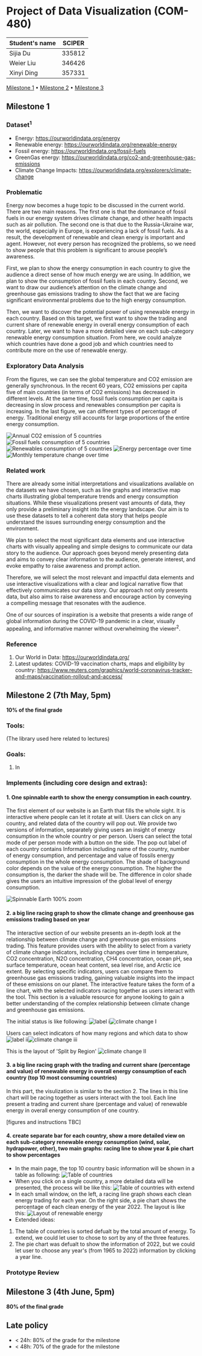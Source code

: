 # Project of Data Visualization (COM-480)

| Student's name | SCIPER |
| -------------- | ------ |
|Sijia Du|335812|
|Weier Liu |346426|
|Xinyi Ding |357331|

[Milestone 1](#milestone-1) • [Milestone 2](#milestone-2) • [Milestone 3](#milestone-3)

## Milestone 1

### Dataset<sup>1</sup>

- Energy: https://ourworldindata.org/energy 
- Renewable energy: https://ourworldindata.org/renewable-energy
- Fossil energy: https://ourworldindata.org/fossil-fuels
- GreenGas energy: https://ourworldindata.org/co2-and-greenhouse-gas-emissions
- Climate Change Impacts: https://ourworldindata.org/explorers/climate-change


### Problematic

Energy now becomes a huge topic to be discussed in the current world. There are two main reasons. The first one is that the dominance of fossil fuels in our energy system drives climate change, and other health impacts such as air pollution. The second one is that due to the Russia-Ukraine war, the world, especially in Europe, is experiencing a lack of fossil fuels. As a result, the development of renewable and clean energy is important and agent. However, not every person has recognized the problems, so we need to show people that this problem is significant to arouse people’s awareness. 

First, we plan to show the energy consumption in each country to give the audience a direct sense of how much energy we are using. In addition, we plan to show the consumption of fossil fuels in each country. Second, we want to draw our audience’s attention on the climate change and greenhouse gas emissions trading to show the fact that we are facing significant environmental problems due to the high energy consumption. 

Then, we want to discover the potential power of using renewable energy in each country. Based on this target, we first want to show the trading and current share of renewable energy in overall energy consumption of each country. Later, we want to have a more detailed view on each sub-category renewable energy consumption situation. From here, we could analyze which countries have done a good job and which countries need to contribute more on the use of renewable energy.



### Exploratory Data Analysis

From the figures, we can see the global temperature and CO2 emission are generally synchronous. In the recent 60 years, CO2 emissions per capita five of main countries (in terms of CO2 emissions) has decreased in different levels. At the same time, fossil fuels consumption per capita is decreasing in slow process and renewables consumption per capita is increasing. In the last figure, we can different types of percentage of energy. Traditional energy still accounts for large proportions of the entire energy consumption.

![Annual CO2 emission of 5 countries](https://github.com/com-480-data-visualization/project-2023-greendots-gals/blob/master/figures/annualCO2emissions.png)
![Fossil fuels consumption of 5 countries](https://github.com/com-480-data-visualization/project-2023-greendots-gals/blob/master/figures/fossilfuels.png)
![Renewables consumption of 5 countries](https://github.com/com-480-data-visualization/project-2023-greendots-gals/blob/master/figures/renewables.png)
![Energy percentage over time](https://github.com/com-480-data-visualization/project-2023-greendots-gals/blob/master/figures/energypercentage.png)
![Monthly temperature change over time](https://github.com/com-480-data-visualization/project-2023-greendots-gals/blob/master/figures/temperaturechange.png)



### Related work


There are already some initial interpretations and visualizations available on the datasets we have chosen, such as line graphs and interactive map charts illustrating global temperature trends and energy consumption situations. While these visualizations present vast amounts of data, they only provide a preliminary insight into the energy landscape. Our aim is to use these datasets to tell a coherent data story that helps people understand the issues surrounding energy consumption and the environment.

We plan to select the most significant data elements and use interactive charts with visually appealing and simple designs to communicate our data story to the audience. Our approach goes beyond merely presenting data and aims to convey clear information to the audience, generate interest, and evoke empathy to raise awareness and prompt action.

Therefore, we will select the most relevant and impactful data elements and use interactive visualizations with a clear and logical narrative flow that effectively communicates our data story. Our approach not only presents data, but also aims to raise awareness and encourage action by conveying a compelling message that resonates with the audience.

One of our sources of inspiration is a website that presents a wide range of global information during the COVID-19 pandemic in a clear, visually appealing, and informative manner without overwhelming the viewer<sup>2</sup>.

### Reference
1. Our World in Data: https://ourworldindata.org/
2. Latest updates: COVID-19 vaccination charts, maps and eligibility by country: https://www.reuters.com/graphics/world-coronavirus-tracker-and-maps/vaccination-rollout-and-access/


## Milestone 2 (7th May, 5pm)

**10% of the final grade**
### Tools:
(The library used here related to lectures)

### Goals:
1. In 

### Implements (including core design and extras):
#### 1. One spinnable earth to show the energy consumption in each country.

The first element of our website is an Earth that fills the whole sight. It is interactive where people can let it rotate at will. Users can click on any country, and related data of the country will pop out.  We provide two versions of information, separately giving users an insight of energy consumption in the whole country or per person. Users can select the total mode of per person mode with a button on the side. The pop out label of each country contains Information including name of the country, number of energy consumption, and percentage and value of fossils energy consumption in the whole energy consumption. The shade of background color depends on the value of the energy consumption. The higher the consumption is, the darker the shade will be. The difference in color shade gives the users an intuitive impression of the global level of energy consumption.

![Spinnable Earth 100% zoom](https://github.com/com-480-data-visualization/project-2023-greendots-gals/blob/master/figures/spinearth.png)

#### 2. a big line racing graph to show the climate change and greenhouse gas emissions trading based on year

The interactive section of our website presents an in-depth look at the relationship between climate change and greenhouse gas emissions trading. This feature provides users with the ability to select from a variety of climate change indicators, including changes over time in temperature, CO2 concentration, N2O concentration, CH4 concentration, ocean pH, sea surface temperature, ocean heat content, sea level rise, and Arctic ice extent. By selecting specific indicators, users can compare them to greenhouse gas emissions trading, gaining valuable insights into the impact of these emissions on our planet. The interactive feature takes the form of a line chart, with the selected indicators racing together as users interact with the tool. This section is a valuable resource for anyone looking to gain a better understanding of the complex relationship between climate change and greenhouse gas emissions. 

The initial status is like following:
![label i](https://github.com/com-480-data-visualization/project-2023-greendots-gals/blob/master/figures/Label%20I.svg)![climate change I](https://github.com/com-480-data-visualization/project-2023-greendots-gals/blob/master/figures/Climate%20Change%20%20I.svg)

Users can select indicators of how many regions and which data to show
![label ii](https://github.com/com-480-data-visualization/project-2023-greendots-gals/blob/master/figures/Label%20II.svg)![climate change iii](https://github.com/com-480-data-visualization/project-2023-greendots-gals/blob/master/figures/Climate%20Change%20III.svg)

This is the layout of 'Split by Region'
![climate change II](https://github.com/com-480-data-visualization/project-2023-greendots-gals/blob/master/figures/Climate%20Change%20II.svg)

#### 3. a big line racing graph with the trading and current share (percentage and value) of renewable energy in overall energy consumption of each country (top 10 most consuming countries)

In this part, the visulization is similar to the section 2. The lines in this line chart will be racing together as users interact with the tool. Each line present a trading and current share (percentage and value) of renewable energy in overall energy consumption of one country. 

[figures and instructions TBC]

#### 4. create separate bar for each country, show a more detailed view on each sub-category renewable energy consumption (wind, solar, hydrapower, other), two main graphs: racing line to show year & pie chart to show percentages 
  - In the main page, the top 10 country basic information will be shown in a table as following:
  ![Table of countries](https://github.com/com-480-data-visualization/project-2023-greendots-gals/blob/master/figures/Table_of_countries.png)
  - When you click on a single country, a more detailed data will be presented, the process will be like this:
  ![Table of countries with extend](https://github.com/com-480-data-visualization/project-2023-greendots-gals/blob/master/figures/Table_of_countries_with_extend.png)
  - In each small window, on the left, a racing line graph shows each clean energy trading for each year. On the right side, a pie chart shows the percentage of each clean energy of the year 2022. The layout is like this: 
  ![Layout of renewable energy](https://github.com/com-480-data-visualization/project-2023-greendots-gals/blob/master/figures/layout_of_country_details.png)
  - Extended ideas:
  1. The table of countries is sorted defualt by the total amount of energy. To extend, we could let user to chose to sort by any of the three features.
  2. The pie chart was defualt to show the information of 2022, but we could let user to choose any year's (from 1965 to 2022) information by clicking a year line.


### Prototype Review


## Milestone 3 (4th June, 5pm)

**80% of the final grade**


## Late policy

- < 24h: 80% of the grade for the milestone
- < 48h: 70% of the grade for the milestone

